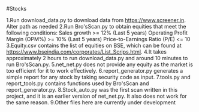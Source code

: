 #Stocks

1.Run download_data.py to download data from https://www.screener.in. Alter path as needed
2.Run Bro'sScan.py to obtain equities that meet the following conditions:
    Sales growth >= 12% (Last 5 years)
    Operating Profit Margin (OPM%) >= 10% (Last 5 years)
    Price-to-Earnings Ratio (P/E) <= 10
3.Equity.csv contains the list of equities on BSE, which can be found at https://www.bseindia.com/corporates/List_Scrips.html.
4.It takes approximately 2 hours to run download_data.py and around 10 minutes to run Bro'sScan.py.
5.net_net.py does not provide any equity as the market is too efficient for it to work effectively.
6.report_generator.py generates a simple report for any stock by taking security code as input.
7.tools.py and report_tools.py contains functions used by Bro'sScan and report_generator.py.
8.Stock_auto.py was the first scan written in this project, and it is an earlier version of net_net.py. It also does not work for the same reason.
9.Other files here are currently under development
